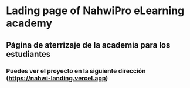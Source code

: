 # Lading page of NahwiPro eLearning academy

## Página de aterrizaje de la academia para los estudiantes

### Puedes ver el proyecto en la siguiente dirección (https://nahwi-landing.vercel.app)

